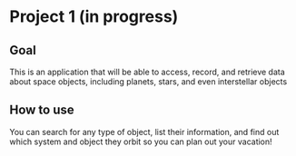 # Project 1 (in progress)

## Goal

This is an application that will be able to access, record, and retrieve data about space objects, including planets, stars, and even interstellar objects

## How to use

You can search for any type of object, list their information, and find out which system and object they orbit so you can plan out your vacation!